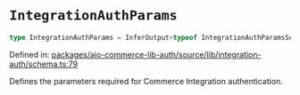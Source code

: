 # `IntegrationAuthParams`

```ts
type IntegrationAuthParams = InferOutput<typeof IntegrationAuthParamsSchema>;
```

Defined in: [packages/aio-commerce-lib-auth/source/lib/integration-auth/schema.ts:79](https://github.com/adobe/aio-commerce-sdk/blob/5809dd20a9a3622ccefb4f7ffee3f04a460f0d98/packages/aio-commerce-lib-auth/source/lib/integration-auth/schema.ts#L79)

Defines the parameters required for Commerce Integration authentication.
